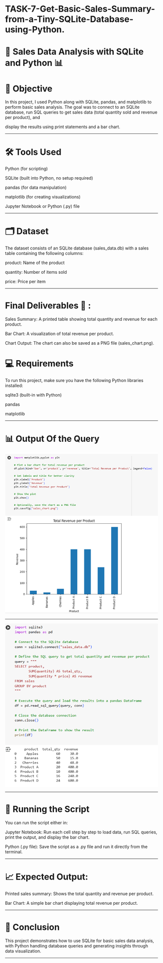 # TASK-7-Get-Basic-Sales-Summary-from-a-Tiny-SQLite-Database-using-Python. 

# 🛒 Sales Data Analysis with SQLite and Python 📊

# 🎯 Objective

In this project, I used Python along with SQLite, pandas, and matplotlib to perform basic sales analysis. The goal was to connect to an SQLite database, run SQL queries to get sales data (total quantity sold and revenue per product), and

display the results using print statements and a bar chart.

---
# 🛠️ Tools Used

Python (for scripting)

SQLite (built into Python, no setup required)

pandas (for data manipulation)

matplotlib (for creating visualizations)

Jupyter Notebook or Python (.py) file

---
# 🗂️ Dataset

The dataset consists of an SQLite database (sales_data.db) with a sales table containing the following columns:

product: Name of the product

quantity: Number of items sold

price: Price per item

---

# Final Deliverables 🎁 :

Sales Summary: A printed table showing total quantity and revenue for each product.

Bar Chart: A visualization of total revenue per product.

Chart Output: The chart can also be saved as a PNG file (sales_chart.png).

# 💻 Requirements
To run this project, make sure you have the following Python libraries installed:

sqlite3 (built-in with Python)

pandas

matplotlib

---
# 📊 Output Of the Query

![image alt](https://github.com/Saktalmale16/TASK-7-Get-Basic-Sales-Summary-from-a-Tiny-SQLite-Database-using-Python./blob/main/image%201.PNG)

---
![image alt](https://github.com/Saktalmale16/TASK-7-Get-Basic-Sales-Summary-from-a-Tiny-SQLite-Database-using-Python./blob/main/image%202.PNG)

---

# 🚀 Running the Script
You can run the script either in:

Jupyter Notebook: Run each cell step by step to load data, run SQL queries, print the output, and display the bar chart.

Python (.py file): Save the script as a .py file and run it directly from the terminal.

---
# 📈 Expected Output:
Printed sales summary: Shows the total quantity and revenue per product.

Bar Chart: A simple bar chart displaying total revenue per product.

---
# 🎉 Conclusion
This project demonstrates how to use SQLite for basic sales data analysis, with Python handling database queries and generating insights through data visualization.

---

